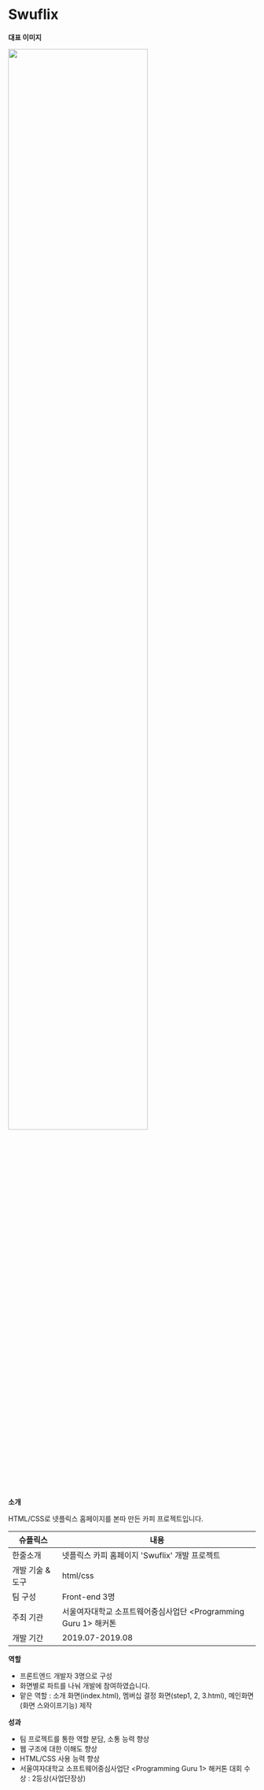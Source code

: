 # Swuflix

**대표 이미지**

<img src = "https://user-images.githubusercontent.com/65479467/180176413-4c502c32-b5bf-48b7-9a5e-9461d2acec5c.png" width="75%" height="75%">


**소개**

HTML/CSS로 넷플릭스 홈페이지를 본따 만든 카피 프로젝트입니다.

| 슈플릭스 | 내용 |
|-------------------|-----------------------------------------------------------------|
| 한줄소개 | 넷플릭스 카피 홈페이지 'Swuflix' 개발 프로젝트 |
| 개발 기술 & 도구 | html/css |
| 팀 구성 | Front-end 3명 |
| 주최 기관 | 서울여자대학교 소프트웨어중심사업단 <Programming Guru 1> 해커톤 |
| 개발 기간 | 2019.07-2019.08 |
  


**역할**

- 프론트엔드 개발자 3명으로 구성
- 화면별로 파트를 나눠 개발에 참여하였습니다.
- 맡은 역할 : 소개 화면(index.html), 멤버십 결정 화면(step1, 2, 3.html), 메인화면(화면 스와이프기능) 제작


**성과**

- 팀 프로젝트를 통한 역할 분담, 소통 능력 향상
- 웹 구조에 대한 이해도 향상
- HTML/CSS 사용 능력 향상
- 서울여자대학교 소프트웨어중심사업단 <Programming Guru 1> 해커톤 대회 수상 : 2등상(사업단장상)
